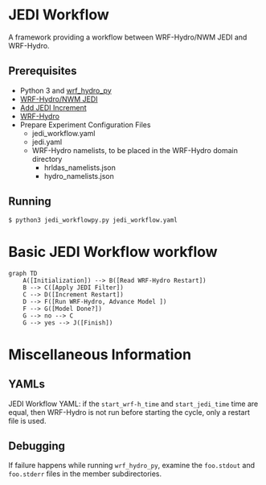 # JEDI Workflow
A framework providing a workflow between WRF-Hydro/NWM JEDI and WRF-Hydro.

## Prerequisites
 - Python 3 and [wrf_hydro_py](https://github.com/NCAR/wrf_hydro_py)
 - [WRF-Hydro/NWM JEDI](https://github.com/JCSDA-internal/wrf_hydro_nwm_jedi)
 - [Add JEDI Increment](https://github.com/scrasmussen/add_jedi_increment)
 - [WRF-Hydro](https://github.com/NCAR/wrf_hydro_nwm_public)
 - Prepare Experiment Configuration Files
   - jedi_workflow.yaml
   - jedi.yaml
   - WRF-Hydro namelists, to be placed in the WRF-Hydro domain directory
	 - hrldas_namelists.json
     - hydro_namelists.json

## Running
`$ python3 jedi_workflowpy.py jedi_workflow.yaml`


# Basic JEDI Workflow workflow

```mermaid
graph TD
    A([Initialization]) --> B([Read WRF-Hydro Restart])
    B --> C([Apply JEDI Filter])
    C --> D([Increment Restart])
    D --> F([Run WRF-Hydro, Advance Model ])
    F --> G([Model Done?])
    G --> no --> C
    G --> yes --> J([Finish])
```


# Miscellaneous Information
## YAMLs
JEDI Workflow YAML: if the `start_wrf-h_time` and `start_jedi_time` time are
equal, then WRF-Hydro is not run before starting the cycle, only a restart file is used.

## Debugging
If failure happens while running `wrf_hydro_py`, examine the `foo.stdout` and
`foo.stderr` files in the member subdirectories.
